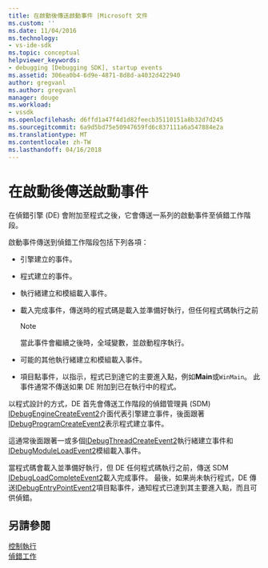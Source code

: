 ```yaml
---
title: 在啟動後傳送啟動事件 |Microsoft 文件
ms.custom: ''
ms.date: 11/04/2016
ms.technology:
- vs-ide-sdk
ms.topic: conceptual
helpviewer_keywords:
- debugging [Debugging SDK], startup events
ms.assetid: 306ea0b4-6d9e-4871-8d8d-a4032d422940
author: gregvanl
ms.author: gregvanl
manager: douge
ms.workload:
- vssdk
ms.openlocfilehash: d6ffd1a47f4d1d82feecb35110151a8b32d7d245
ms.sourcegitcommit: 6a9d5bd75e50947659fd6c837111a6a547884e2a
ms.translationtype: MT
ms.contentlocale: zh-TW
ms.lasthandoff: 04/16/2018
---
```

# <a name="sending-startup-events-after-a-launch"></a>在啟動後傳送啟動事件
在偵錯引擎 (DE) 會附加至程式之後，它會傳送一系列的啟動事件至偵錯工作階段。  
  
 啟動事件傳送到偵錯工作階段包括下列各項：  
  
-   引擎建立的事件。  
  
-   程式建立的事件。  
  
-   執行緒建立和模組載入事件。  
  
-   載入完成事件，傳送時的程式碼是載入並準備好執行，但任何程式碼執行之前  
  
    > [!NOTE]
    >  當此事件會繼續之後時，全域變數，並啟動程序執行。  
  
-   可能的其他執行緒建立和模組載入事件。  
  
-   項目點事件，以指示，程式已到達它的主要進入點，例如**Main**或`WinMain`。 此事件通常不傳送如果 DE 附加到已在執行中的程式。  
  
 以程式設計的方式，DE 首先會傳送工作階段的偵錯管理員 (SDM) [IDebugEngineCreateEvent2](../../extensibility/debugger/reference/idebugenginecreateevent2.md)介面代表引擎建立事件，後面跟著[IDebugProgramCreateEvent2](../../extensibility/debugger/reference/idebugprogramcreateevent2.md)表示程式建立事件。  
  
 這通常後面跟著一或多個[IDebugThreadCreateEvent2](../../extensibility/debugger/reference/idebugthreadcreateevent2.md)執行緒建立事件和[IDebugModuleLoadEvent2](../../extensibility/debugger/reference/idebugmoduleloadevent2.md)模組載入事件。  
  
 當程式碼會載入並準備好執行，但 DE 任何程式碼執行之前，傳送 SDM [IDebugLoadCompleteEvent2](../../extensibility/debugger/reference/idebugloadcompleteevent2.md)載入完成事件。 最後，如果尚未執行程式，DE 傳送[IDebugEntryPointEvent2](../../extensibility/debugger/reference/idebugentrypointevent2.md)項目點事件，通知程式已達到其主要進入點，而且可供偵錯。  
  
## <a name="see-also"></a>另請參閱  
 [控制執行](../../extensibility/debugger/control-of-execution.md)   
 [偵錯工作](../../extensibility/debugger/debugging-tasks.md)